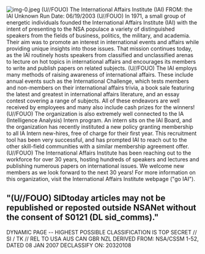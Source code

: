 ![img-0.jpeg](img-0.jpeg)
(U//FOUO) The International Affairs Institute (IAI)
FROM: the IAI
Unknown
Run Date: 06/19/2003
(U//FOUO) In 1971, a small group of energetic individuals founded the International Affairs Institute (IAI) with the intent of presenting to the NSA populace a variety of distinguished speakers from the fields of business, politics, the military, and academia. Their aim was to promote an interest in international events and affairs while providing unique insights into those issues. That mission continues today, as the IAI routinely hosts speakers from classified and unclassified arenas to lecture on hot topics in international affairs and encourages its members to write and publish papers on related subjects.
(U//FOUO) The IAI employs many methods of raising awareness of international affairs. These include annual events such as the International Challenge, which tests members and non-members on their international affairs trivia, a book sale featuring the latest and greatest in international affairs literature, and an essay contest covering a range of subjects. All of these endeavors are well received by employees and many also include cash prizes for the winners!
(U//FOUO) The organization is also extremely well connected to the IA (Intelligence Analysis) Intern program. An intern sits on the IAI Board, and the organization has recently instituted a new policy granting membership to all IA Intern new-hires, free of charge for their first year. This recruitment tool has been very successful, and has prompted IAI to reach out to the other skill-field communities with a similar membership agreement offer.
(U//FOUO) The International Affairs Institute has been reaching out to the workforce for over 30 years, hosting hundreds of speakers and lectures and publishing numerous papers on international issues. We welcome new members as we look forward to the next 30 years! For more information on this organization, visit the International Affairs Institute webpage ("go IAI").

## "(U//FOUO) SIDtoday articles may not be republished or reposted outside NSANet without the consent of S0121 (DL sid_comms)."

DYNAMIC PAGE -- HIGHEST POSSIBLE CLASSIFICATION IS
TOP SECRET // SI / TK // REL TO USA AUS CAN GBR NZL
DERIVED FROM: NSA/CSSM 1-52, DATED 08 JAN 2007 DECLASSIFY ON: 20320108
